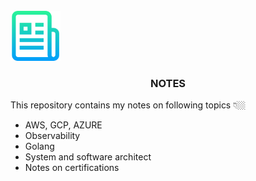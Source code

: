 




<!-- PROJECT LOGO -->
<br />

  <a href="https://github.com/Ugurcancaykara/notes">
    <img src="images/logo.png" alt="Logo" width="80" height="80">
  </a>

  <h3 align="center">NOTES</h3>






This repository contains my notes on following topics 👇🏼
- AWS, GCP, AZURE
- Observability
- Golang
- System and software architect
- Notes on certifications
